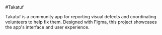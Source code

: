 #Takatuf



Takatuf is a community app for reporting visual defects and coordinating volunteers to help fix them. Designed with Figma, this project showcases the app's interface and user experience.
